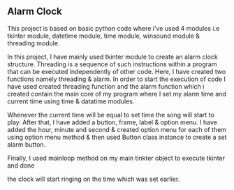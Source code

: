 ## Alarm Clock

This project is based on basic python code where i've used 4 modules i.e tkinter module, datetime module, time module, winsound module & threading module.

In this project, I have mainly used tkinter module to create an alarm clock structure. Threading is a sequence of such instructions within a program that can be executed independently of other code. Here, I have created two functions namely threading & alarm. In order to start the execution of code I have used created threading function and the alarm function which i created contain the main core of my program where I set my alarm time and current time using time & datatime modules.

Whenever the current time will be equal to set time the song will start to play. After that, I have added a button, frame, label & option menu. I have added the hour, minute and second & created option menu for each of them using option menu method & then used Button class instance to create a set alarm button.

Finally, I used mainloop method on my main tinkter object to execute tkinter and done

the clock will start ringing on the time which was set earlier.
